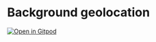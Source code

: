 # Background geolocation
[![Open in Gitpod](https://gitpod.io/button/open-in-gitpod.svg)](https://gitpod.io/#https://github.com/satheshsat/background-geolocation)
